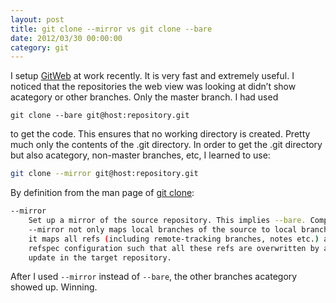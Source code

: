 ```yaml
---
layout: post
title: git clone --mirror vs git clone --bare
date: 2012/03/30 00:00:00
category: git 
---
```


I setup [GitWeb][1] at work recently. It is very fast and extremely useful. I noticed that the repositories the web view was looking at didn’t show acategory or other branches. Only the master branch. I had used

```
git clone --bare git@host:repository.git
```

to get the code. This ensures that no working directory is created. Pretty much only the contents of the .git directory. In order to get the .git directory but also acategory, non-master branches, etc, I learned to use:

```bash
git clone --mirror git@host:repository.git
```
By definition from the man page of [git clone][2]:

```bash
--mirror
    Set up a mirror of the source repository. This implies --bare. Compared to --bare,
    --mirror not only maps local branches of the source to local branches of the target,
    it maps all refs (including remote-tracking branches, notes etc.) and sets up a
    refspec configuration such that all these refs are overwritten by a git remote
    update in the target repository.
```

After I used `--mirror` instead of `--bare`, the other branches acategory showed up. Winning.

   [1]: http://progit.org/book/ch4-6.html
   [2]: http://schacon.github.com/git/git-clone.html
